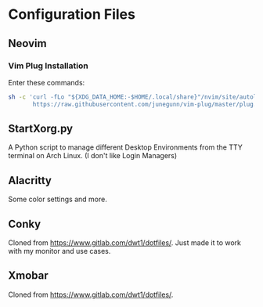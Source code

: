 # Configuration Files


## Neovim
### Vim Plug Installation  

Enter these commands:  
```sh
sh -c 'curl -fLo "${XDG_DATA_HOME:-$HOME/.local/share}"/nvim/site/autoload/plug.vim --create-dirs \
       https://raw.githubusercontent.com/junegunn/vim-plug/master/plug.vim'
```
## StartXorg.py
A Python script to manage different Desktop Environments from the TTY terminal on Arch Linux. (I don't like Login Managers)

## Alacritty
Some color settings and more.

## Conky
Cloned from https://www.gitlab.com/dwt1/dotfiles/. Just made it to work with my monitor and use cases.

## Xmobar
Cloned from https://www.gitlab.com/dwt1/dotfiles/.


